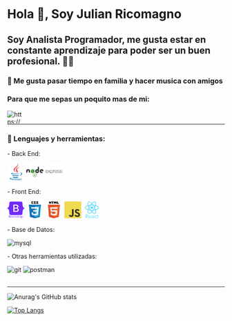 <h1 align="left">Hola 👋, Soy Julian Ricomagno</h1>
<h2 align="left">Soy Analista Programador, me gusta estar en constante aprendizaje para poder ser un buen profesional.  👨‍💻 </h2>

<h3 aling="lef">🌱 Me gusta pasar tiempo en familia y hacer musica con amigos</h3>

<div>
 <h3 align="left">Para que me sepas un poquito mas de mi:</h3>
<a href="https://www.linkedin.com/in/julian-ricomagno-7374a5199/" target="blank"><img align="left" src="https://cdn.jsdelivr.net/npm/simple-icons@3.0.1/icons/linkedin.svg" alt="https://www.linkedin.com/in/ignacio-gabriel-charlin-2700941b2/" height="30" width="40" /></a> <br/>
</div>

<hr/>

<h3 aling="lef">📝 Lenguajes y herramientas:</h3>

<p aling="lef">- Back End:</p>
<div>
    <img src="https://raw.githubusercontent.com/devicons/devicon/master/icons/java/java-original.svg" alt="java" width="40" height="40"/>
    <img src="https://raw.githubusercontent.com/devicons/devicon/master/icons/nodejs/nodejs-original-wordmark.svg" alt="nodejs" width="40" height="40"/>
    <img src="https://raw.githubusercontent.com/devicons/devicon/master/icons/express/express-original-wordmark.svg" alt="express" width="40" height="40"/> 
</div>

<p aling="lef">- Front End:</p>
<div> 
      <img src="https://raw.githubusercontent.com/devicons/devicon/master/icons/bootstrap/bootstrap-plain-wordmark.svg" alt="bootstrap" width="40" height="40"/>
      <img src="https://raw.githubusercontent.com/devicons/devicon/master/icons/css3/css3-original-wordmark.svg" alt="css3" width="40" height="40"/>
      <img src="https://raw.githubusercontent.com/devicons/devicon/master/icons/html5/html5-original-wordmark.svg" alt="html5" width="40" height="40"/>
      <img src="https://raw.githubusercontent.com/devicons/devicon/master/icons/javascript/javascript-original.svg" alt="javascript" width="40" height="40"/>
      <img src="https://raw.githubusercontent.com/devicons/devicon/master/icons/react/react-original-wordmark.svg" alt="react" width="40" height="40"/>
</div>



<p aling="lef">- Base de Datos:</p>
<div>
   <img src="https://avatars.githubusercontent.com/u/45120?s=200&v=4" alt="mysql" width="40" height="40"/>
</div>


<p aling="lef">- Otras herramientas utilizadas:</p>
<div>
   <img src="https://www.vectorlogo.zone/logos/git-scm/git-scm-icon.svg" alt="git" width="40" height="40"/>
   <img src="https://www.vectorlogo.zone/logos/getpostman/getpostman-icon.svg" alt="postman" width="40" height="40"/>
</div>

<br/>
<hr/>


![Anurag's GitHub stats](https://github-readme-stats.vercel.app/api?username=julianricomagno&hide=contribs,prs)


[![Top Langs](https://github-readme-stats.vercel.app/api/top-langs/?username=julianricomagno&layout=compact)](https://github.com/anuraghazra/github-readme-stats)





<!--
**JulianRicomagno/JulianRicomagno** is a ✨ _special_ ✨ repository because its `README.md` (this file) appears on your GitHub profile.

Here are some ideas to get you started:

- 🔭 I’m currently working on ...
- 🌱 I’m currently learning ...
- 👯 I’m looking to collaborate on ...
- 🤔 I’m looking for help with ...
- 💬 Ask me about ...
- 📫 How to reach me: ...
- 😄 Pronouns: ...
- ⚡ Fun fact: ...
-->
